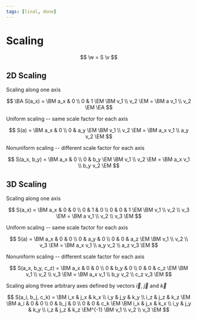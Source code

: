 ```yaml
---
tags: [linal, done]
---
```


# Scaling

<!--
- stretching if `i > 1`
- shrinking if `0 > i > 1`
-->

$$
	\w = S \v
$$

## 2D Scaling

Scaling along one axis

$$
\BA
	S(a_x) =
		\BM a_x & 0 \\ 0 & 1 \EM
		\BM v_1 \\ v_2 \EM
	=
		\BM a v_1 \\ v_2 \EM
\EA
$$

Uniform scaling -- same scale factor for each axis

$$
	S(a) =
		\BM a_x & 0 \\ 0 & a_y \EM
		\BM v_1 \\ v_2 \EM
	=
		\BM a_x v_1 \\ a_y v_2 \EM
$$

Nonuniform scaling -- different scale factor for each axis

$$
	S(a_x, b_y) =
		\BM a_x & 0 \\ 0 & b_y \EM
		\BM v_1 \\ v_2 \EM
	=
		\BM a_x v_1 \\ b_y v_2 \EM
$$

## 3D Scaling

Scaling along one axis

$$
	S(a_x) =
		\BM a_x & 0 & 0 \\ 0 & 1 & 0 \\ 0 & 0 & 1 \EM
		\BM v_1 \\ v_2 \\ v_3 \EM
	=
		\BM a v_1 \\ v_2 \\ v_3 \EM
$$

Uniform scaling -- same scale factor for each axis

$$
	S(a) =
		\BM a_x & 0 & 0 \\ 0 & a_y & 0 \\ 0 & 0 & a_z \EM
		\BM v_1 \\ v_2 \\ v_3 \EM
	=
		\BM a_x v_1 \\ a_y v_2 \\ a_z v_3 \EM
$$

Nonuniform scaling -- different scale factor for each axis

$$
	S(a_x, b_y, c_z) =
		\BM a_x & 0 & 0 \\ 0 & b_y & 0 \\ 0 & 0 & c_z \EM
		\BM v_1 \\ v_2 \\ v_3 \EM
	=
		\BM a_x v_1 \\ b_y v_2 \\ c_z v_3 \EM
$$

Scaling along three arbitrary axes defined by vectors $\vec{i}$, $\vec{j}$ and $\vec{k}$

$$
	S(a_i, b_j, c_k) =
		\BM
			i_x & j_x & k_x \\
			i_y & j_y & k_y \\
			i_z & j_z & k_z
		\EM
		\BM a_i & 0 & 0 \\ 0 & b_j & 0 \\ 0 & 0 & c_k \EM
		\BM
			i_x & j_x & k_x \\
			i_y & j_y & k_y \\
			i_z & j_z & k_z
		\EM^{-1}
		\BM v_1 \\ v_2 \\ v_3 \EM
$$

<!--

### Визуализация

<iframe
  width="400"
  height="400"
  frameBorder="no"
  src="https://www.desmos.com/calculator/9ubd3gq2s2?embed"
/>

### Примеры

$$
\begin{bmatrix}
3 & 0 & 0 \\
0 & 2 & 0 \\
0 & 0 & 1 \\
\end{bmatrix}
\begin{bmatrix}
2 \\ 4 \\ 3
\end{bmatrix}
=
\begin{bmatrix}
6 \\ 8 \\ 3
\end{bmatrix}
$$

-->
